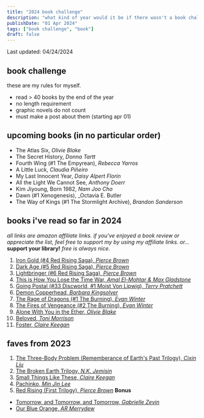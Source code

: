 ```yaml
---
title: "2024 book challenge"
description: "what kind of year would it be if there wasn't a book challenge?"
publishDate: "01 Apr 2024"
tags: ["book challenge", "book"]
draft: false
---
```


Last updated: 04/24/2024

## book challenge

these are my rules for myself.

- read > 40 books by the end of the year
- no length requirement
- graphic novels do not count
- must make a post about them (starting apr 01)

## upcoming books (in no particular order)

- The Atlas Six, _Olivie Blake_
- The Secret History, _Donna Tartt_
- Fourth Wing (#1 The Empyrean), _Rebecca Yarros_
- A Little Luck, _Claudia Piñeiro_
- My Last Innocent Year, _Daisy Alpert Florin_
- All the Light We Cannot See, _Anthony Doerr_
- Kim Jiyoung, Born 1982, _Nam Joo Cho_
- Dawn (#1 Xenogenesis), \_Octavia E. Butler
- The Way of Kings (#1 The Stormlight Archive), _Brandon Sanderson_

## books i've read so far in 2024

_all links are amazon affiliate links. if you've enjoyed a book review or appreciate the list, feel free to support my by using my affiliate links. or..._ **support your library!** _free is always nice._

1. [Iron Gold (#4 Red Rising Saga), _Pierce Brown_](https://amzn.to/3xsjmXR)
2. [Dark Age (#5 Red Rising Saga), _Pierce Brown_](https://amzn.to/4agKyaM)
3. [Lightbringer (#6 Red Rising Saga), _Pierce Brown_](https://amzn.to/3vC15H7)
4. [This is How You Lose the Time War, _Amal El-Mohtar & Max Gladstone_](https://amzn.to/4annSWw)
5. [Going Postal (#33 Discworld, #1 Moist Von Lipwig), _Terry Pratchett_](https://amzn.to/3TEL0sf)
6. [Demon Copperhead, _Barbara Kingsolver_](https://amzn.to/3PJKibT)
7. [The Rage of Dragons (#1 The Burning), _Evan Winter_](https://amzn.to/3VKBMgH)
8. [The Fires of Vengeance (#2 The Burning), _Evan Winter_](https://amzn.to/49hXBHB)
9. [Alone With You in the Ether, _Olivie Blake_](https://amzn.to/4agz7zU)
10. [Beloved, _Toni Morrison_](https://amzn.to/4baUe6Q)
11. [Foster, _Claire Keegan_](https://amzn.to/4baUouY)

## faves from 2023

1. [The Three-Body Problem (Rememberance of Earth's Past Trilogy), _Cixin Liu_](https://amzn.to/3TEXIXW)
2. [The Broken Earth Trilogy, _N.K. Jemisin_](https://amzn.to/4agOQyL)
3. [Small Things Like These, _Claire Keegan_](https://amzn.to/3xjisNp)
4. [Pachinko, _Min Jin Lee_](https://amzn.to/3TFixCG)
5. [Red Rising (First Trilogy), _Pierce Brown_](https://amzn.to/3J11JRB)
   **Bonus**

- [Tomorrow, and Tomorrow, and Tomorrow, _Gabrielle Zevin_](https://amzn.to/3xsmAur)
- [Our Blue Orange, _AR Merrydew_](https://amzn.to/3IYQE3F)
